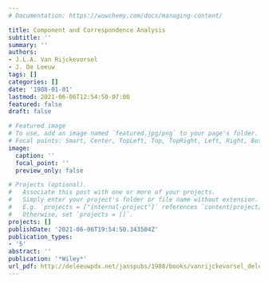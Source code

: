 ```yaml
---
# Documentation: https://wowchemy.com/docs/managing-content/

title: Component and Correspondence Analysis
subtitle: ''
summary: ''
authors:
- J.L.A. Van Rijckevorsel
- J. De Leeuw
tags: []
categories: []
date: '1988-01-01'
lastmod: 2021-06-06T12:54:50-07:00
featured: false
draft: false

# Featured image
# To use, add an image named `featured.jpg/png` to your page's folder.
# Focal points: Smart, Center, TopLeft, Top, TopRight, Left, Right, BottomLeft, Bottom, BottomRight.
image:
  caption: ''
  focal_point: ''
  preview_only: false

# Projects (optional).
#   Associate this post with one or more of your projects.
#   Simply enter your project's folder or file name without extension.
#   E.g. `projects = ["internal-project"]` references `content/project/deep-learning/index.md`.
#   Otherwise, set `projects = []`.
projects: []
publishDate: '2021-06-06T19:54:50.343504Z'
publication_types:
- '5'
abstract: ''
publication: '*Wiley*'
url_pdf: http://deleeuwpdx.net/janspubs/1988/books/vanrijckevorsel_deleeuw_B_88.pdf
---
```

